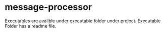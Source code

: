 # message-processor

Executables are availble under executable folder under project.
Executable Folder has a readme file.
